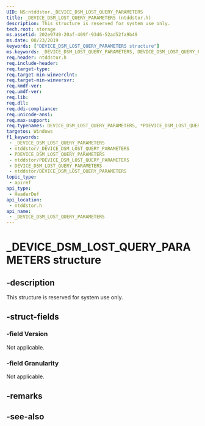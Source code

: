 ```yaml
---
UID: NS:ntddstor._DEVICE_DSM_LOST_QUERY_PARAMETERS
title: _DEVICE_DSM_LOST_QUERY_PARAMETERS (ntddstor.h)
description: This structure is reserved for system use only.
tech.root: storage
ms.assetid: 202e9749-20af-409f-93d6-52ad52fa9b49
ms.date: 08/23/2019
keywords: ["DEVICE_DSM_LOST_QUERY_PARAMETERS structure"]
ms.keywords: _DEVICE_DSM_LOST_QUERY_PARAMETERS, DEVICE_DSM_LOST_QUERY_PARAMETERS, *PDEVICE_DSM_LOST_QUERY_PARAMETERS,
req.header: ntddstor.h
req.include-header: 
req.target-type: 
req.target-min-winverclnt: 
req.target-min-winversvr: 
req.kmdf-ver: 
req.umdf-ver: 
req.lib: 
req.dll: 
req.ddi-compliance: 
req.unicode-ansi: 
req.max-support: 
req.typenames: DEVICE_DSM_LOST_QUERY_PARAMETERS, *PDEVICE_DSM_LOST_QUERY_PARAMETERS
targetos: Windows
f1_keywords:
 - _DEVICE_DSM_LOST_QUERY_PARAMETERS
 - ntddstor/_DEVICE_DSM_LOST_QUERY_PARAMETERS
 - PDEVICE_DSM_LOST_QUERY_PARAMETERS
 - ntddstor/PDEVICE_DSM_LOST_QUERY_PARAMETERS
 - DEVICE_DSM_LOST_QUERY_PARAMETERS
 - ntddstor/DEVICE_DSM_LOST_QUERY_PARAMETERS
topic_type:
 - apiref
api_type:
 - HeaderDef
api_location:
 - ntddstor.h
api_name:
 - _DEVICE_DSM_LOST_QUERY_PARAMETERS
---
```


# _DEVICE_DSM_LOST_QUERY_PARAMETERS structure


## -description

This structure is reserved for system use only.

## -struct-fields

### -field Version

Not applicable.

### -field Granularity

Not applicable.

## -remarks

## -see-also

